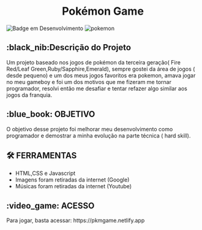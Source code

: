 <h1 align="center"> Pokémon Game </h1>

![Badge em Desenvolvimento](http://img.shields.io/static/v1?label=STATUS&message=%20FINISHED&color=GREEN&style=for-the-badge)
![pokemon](https://user-images.githubusercontent.com/87333834/209698722-c4d7da5d-525f-421d-b1ea-6e99b607d75e.png)

<h2>:black_nib:Descrição do Projeto</h2>
Um projeto baseado nos jogos de pokémon da terceira geração( Fire Red/Leaf Green,Ruby/Sapphire,Emerald), sempre gostei da área de jogos ( desde pequeno) e um dos meus
jogos favoritos era pokemon, amava jogar no meu gameboy e foi um dos motivos que me fizeram me tornar programador, resolvi então me desafiar e tentar refazer algo similar
aos jogos da franquia.
<h2></h2>
<h2> :blue_book: OBJETIVO </h2>
O objetivo desse projeto foi melhorar meu desenvolvimento como programador e demostrar a minha evolução na parte técnica ( hard skill).
<h2></h2>
<h2> 🛠️ FERRAMENTAS</h2>

 + HTML,CSS e Javascript
 + Imagens foram retiradas da internet (Google)
 + Músicas foram retiradas da internet (Youtube)
<h2></h2>
<h2> :video_game: ACESSO </h2> 
Para jogar, basta acessar: https://pkmgame.netlify.app
<h2></h2>
 

